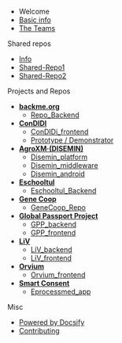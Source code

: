  - Welcome
  - [Basic info](/general/start.md "The Basic info")
  - [The Teams](/general/teams.md "The Teams") 

 Shared repos
  - [Info](/general/shared-repos.md "Shared Repos") 
   - [Shared-Repo1](https://github.com/DECODEproject/zenroom/)
   - [Shared-Repo2](https://github.com/DECODEproject/decode-os)

 Projects and Repos
  - **[backme.org](/teams/backme.org.md)**
    - [Repo_Backend](https://github.com/LedgerProject/BackMe.org_scraper-back-end)
  - **[ConDIDI](/teams/ConDIDI.md)**
	- [ConDIDi_frontend](https://github.com/LedgerProject/ConDIDI_frontend/)
	- [Prototype / Demonstrator](https://labs.tib.eu/condidi/)
  - **[AgroXM·(DISEMIN)](/teams/DISEMIN.md)**
	- [Disemin_platform](https://github.com/LedgerProject/disemin-platform)
	- [Disemin_middleware](https://github.com/LedgerProject/disemin-middleware)
	- [Disemin_android](https://github.com/LedgerProject/disemin-android)
  - **[Eschooltul](/teams/Eschooltul.md)**
	- [Eschooltul_Backend](https://github.com/LedgerProject/eschooltul_backend)
  - **[Gene Coop](/teams/GeneCoop.md)**
	- [GeneCoop_Repo](https://github.com/LedgerProject/GeneCoop/)
  - **[Global Passport Project](/teams/GlobalPassportProject.md)**
	- [GPP_backend](https://github.com/LedgerProject/GPP_backend)
	- [GPP_frontend](https://github.com/LedgerProject/GPP_frontend)
  - **[LiV](/teams/LiV.md)**
	- [LiV_backend](https://github.com/LedgerProject/LiV_backend)
	- [LiV_frontend](https://github.com/LedgerProject/LiV_frontend)
  - **[Orvium](/teams/Orvium.md)**
	- [Orvium_frontend](https://github.com/LedgerProject/orvium-frontend)
  - **[Smart Consent](/teams/SmartConsent.md)**
	- [Eprocessmed_app](https://github.com/LedgerProject/eprocessmed-smc-app)
 
 Misc
 - [Powered by Docsify](https://docsify.js.org/)
 - [Contributing](/general/contributing.md)


<!--- Comments here --->
